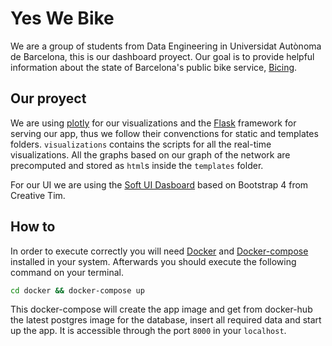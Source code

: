 # Yes We Bike
We are a group of students from Data Engineering in Universidat Autònoma de Barcelona, this is our dashboard proyect. Our goal is to provide helpful information about the state of Barcelona's public bike service, [Bicing](https://www.bicing.barcelona/).

## Our proyect
We are using [plotly](https://plotly.com/) for our visualizations and the [Flask](https://flask.palletsprojects.com/en/2.0.x/) framework for serving our app, thus we follow their convenctions for static and templates folders. `visualizations` contains the scripts for all the real-time visualizations. All the graphs based on our graph of the network are precomputed and stored as `html`s inside the `templates` folder.

For our UI we are using the [Soft UI Dasboard](https://www.creative-tim.com/product/soft-ui-dashboard) based on Bootstrap 4 from Creative Tim.

## How to 
In order to execute correctly you will need [Docker](https://www.docker.com/) and [Docker-compose](https://docs.docker.com/compose/) installed in your system. Afterwards you should execute the following command on your terminal.
```bash
cd docker && docker-compose up
```
This docker-compose will create the app image and get from docker-hub the latest postgres image for the database, insert all required data and start up the app. It is accessible through the port `8000` in your `localhost`.